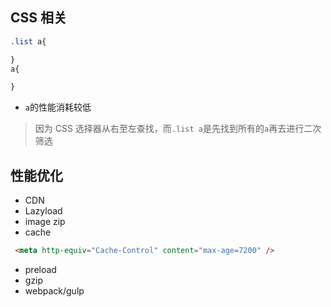 ## CSS 相关
```css
.list a{

}
a{

}
```
- `a`的性能消耗较低
> 因为 CSS 选择器从右至左查找，而`.list a`是先找到所有的`a`再去进行二次筛选

## 性能优化
- CDN
- Lazyload
- image zip
- cache
```html
 <meta http-equiv="Cache-Control" content="max-age=7200" />
 ```
- preload
- gzip
- webpack/gulp